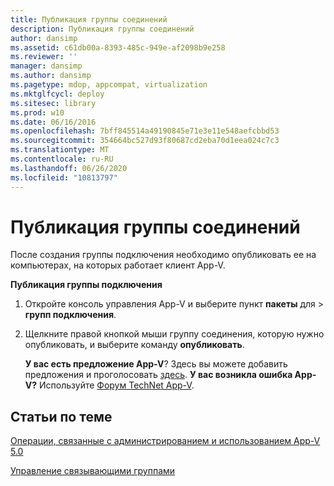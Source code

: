 ```yaml
---
title: Публикация группы соединений
description: Публикация группы соединений
author: dansimp
ms.assetid: c61db00a-8393-485c-949e-af2098b9e258
ms.reviewer: ''
manager: dansimp
ms.author: dansimp
ms.pagetype: mdop, appcompat, virtualization
ms.mktglfcycl: deploy
ms.sitesec: library
ms.prod: w10
ms.date: 06/16/2016
ms.openlocfilehash: 7bff845514a49190845e71e3e11e548aefcbbd53
ms.sourcegitcommit: 354664bc527d93f80687cd2eba70d1eea024c7c3
ms.translationtype: MT
ms.contentlocale: ru-RU
ms.lasthandoff: 06/26/2020
ms.locfileid: "10813797"
---
```

# Публикация группы соединений


После создания группы подключения необходимо опубликовать ее на компьютерах, на которых работает клиент App-V.

**Публикация группы подключения**

1.  Откройте консоль управления App-V и выберите пункт **пакеты** для &gt; **групп подключения**.

2.  Щелкните правой кнопкой мыши группу соединения, которую нужно опубликовать, и выберите команду **опубликовать**.

    **У вас есть предложение App-V**? Здесь вы можете добавить предложения и проголосовать [здесь](http://appv.uservoice.com/forums/280448-microsoft-application-virtualization). **У вас возникла ошибка App-V?** Используйте [Форум TechNet App-V](https://social.technet.microsoft.com/Forums/home?forum=mdopappv).

## Статьи по теме


[Операции, связанные с администрированием и использованием App-V 5.0](operations-for-app-v-50.md)

[Управление связывающими группами](managing-connection-groups.md)

 

 





